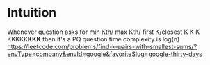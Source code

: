 # Intuition
Whenever question asks for min Kth/ max Kth/ first K/closest K K K KKKKK**KKK** then it's a PQ question
time complexity is log(n)
https://leetcode.com/problems/find-k-pairs-with-smallest-sums/?envType=company&envId=google&favoriteSlug=google-thirty-days
